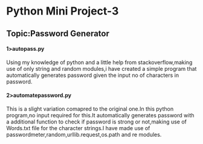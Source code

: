 # Python Mini Project-3
## Topic:Password Generator

#### 1>autopass.py
Using my knowledge of python and a little help from stackoverflow,making use of only string and random modules,i have created a simple  program that automatically generates password given the input no of characters in password. 


#### 2>automatepassword.py
This is a slight variation comapred to the original one.In this python program,no input required for this.It automatically generates password with a additional function to check if password is strong or not,making use of Words.txt file for the character strings.I have made use of passwordmeter,random,urllib.request,os.path and re modules.

